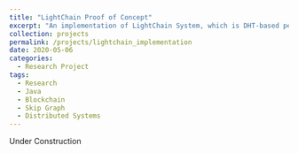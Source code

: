 ```yaml
---
title: "LightChain Proof of Concept"
excerpt: "An implementation of LightChain System, which is DHT-based permission-less blockchain."
collection: projects
permalink: /projects/lightchain_implementation
date: 2020-05-06
categories:
  - Research Project
tags:
  - Research
  - Java
  - Blockchain
  - Skip Graph
  - Distributed Systems
---
```


Under Construction
